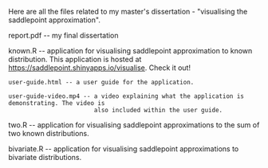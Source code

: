 Here are all the files related to my master's dissertation - "visualising the saddlepoint approximation".

report.pdf -- my final dissertation

known.R -- application for visualising saddlepoint approximation to known distribution. This application
           is hosted at https://saddlepoint.shinyapps.io/visualise. Check it out!

    user-guide.html -- a user guide for the application.
    
    user-guide-video.mp4 -- a video explaining what the application is demonstrating. The video is
                            also included within the user guide.

two.R -- application for visualising saddlepoint approximations to the sum of two known distributions.

bivariate.R -- application for visualising saddlepoint approximations to bivariate distributions.
